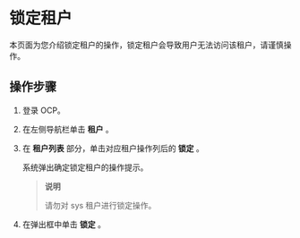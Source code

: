 锁定租户
=========================

本页面为您介绍锁定租户的操作，锁定租户会导致用户无法访问该租户，请谨慎操作。

操作步骤
-------------------------

1. 登录 OCP。

2. 在左侧导航栏单击 **租户** 。

3. 在 **租户列表** 部分，单击对应租户操作列后的 **锁定** 。

   系统弹出确定锁定租户的操作提示。

   > **说明**
   >
   > 请勿对 sys 租户进行锁定操作。

4. 在弹出框中单击 **锁定** 。
